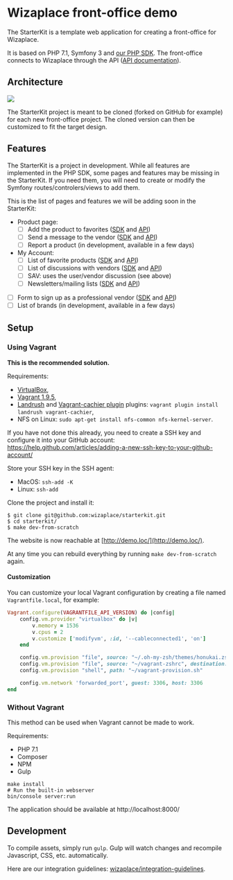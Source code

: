 # Wizaplace front-office demo

The StarterKit is a template web application for creating a front-office for Wizaplace.

It is based on PHP 7.1, Symfony 3 and [our PHP SDK](https://github.com/wizaplace/wizaplace-php-sdk). The front-office connects to Wizaplace through the API ([API documentation](https://sandbox.wizaplace.com/api/v1/doc/)).

## Architecture

![](http://i.imgur.com/uWzynHK.png)

The StarterKit project is meant to be cloned (forked on GitHub for example) for each new front-office project. The cloned version can then be customized to fit the target design.

## Features

The StarterKit is a project in development. While all features are implemented in the PHP SDK, some pages and features may be missing in the StarterKit. If you need them, you will need to create or modify the Symfony routes/controlers/views to add them.

This is the list of pages and features we will be adding soon in the StarterKit:

- Product page:
    - [ ] Add the product to favorites ([SDK](https://github.com/wizaplace/wizaplace-php-sdk/blob/master/src/Favorite/FavoriteService.php#L62-L67) and [API](https://sandbox.wizaplace.com/api/v1/doc/#tag/Favorites%2Fpaths%2F~1user~1favorites~1declinations~1%7BdeclinationId%7D%2Fpost))
    - [ ] Send a message to the vendor ([SDK](https://github.com/wizaplace/wizaplace-php-sdk/blob/master/src/Discussion/DiscussionService.php#L16-L37) and [API](https://sandbox.wizaplace.com/api/v1/doc/#tag/Discussion%2Fpaths%2F~1discussions%2Fpost))
    - [ ] Report a product (in development, available in a few days)
- My Account:
    - [ ] List of favorite products ([SDK](https://github.com/wizaplace/wizaplace-php-sdk/blob/master/src/Favorite/FavoriteService.php#L22-L29) and [API](https://sandbox.wizaplace.com/api/v1/doc/#tag/Favorites%2Fpaths%2F~1user~1favorites~1declinations%2Fget))
    - [ ] List of discussions with vendors ([SDK](https://github.com/wizaplace/wizaplace-php-sdk/blob/master/src/Discussion/DiscussionService.php#L16-L37) and [API](https://sandbox.wizaplace.com/api/v1/doc/#tag/Discussion%2Fpaths%2F~1discussions%2Fget))
    - [ ] SAV: uses the user/vendor discussion (see above)
    - [ ] Newsletters/mailing lists ([SDK](https://github.com/wizaplace/wizaplace-php-sdk/blob/master/src/MailingList/MailingListService.php#L39) and [API](https://sandbox.wizaplace.com/api/v1/doc/#tag/MailingLists))
- [ ] Form to sign up as a professional vendor ([SDK](https://github.com/wizaplace/wizaplace-php-sdk/blob/master/src/Company/CompanyService.php#L16-L19) and [API](https://sandbox.wizaplace.com/api/v1/doc/#tag/Companies%2Fpaths%2F~1companies%2Fpost))
- [ ] List of brands (in development, available in a few days)

## Setup

### Using Vagrant

**This is the recommended solution.**

Requirements:

- [VirtualBox](https://www.virtualbox.org/wiki/Downloads),
- [Vagrant 1.9.5](https://releases.hashicorp.com/vagrant/1.9.5/),
- [Landrush](https://github.com/vagrant-landrush/landrush) and [Vagrant-cachier plugin](https://github.com/fgrehm/vagrant-cachier) plugins: `vagrant plugin install landrush vagrant-cachier`,
- NFS on Linux: `sudo apt-get install nfs-common nfs-kernel-server`.

If you have not done this already, you need to create a SSH key and configure it into your GitHub account: https://help.github.com/articles/adding-a-new-ssh-key-to-your-github-account/

Store your SSH key in the SSH agent:

- MacOS: `ssh-add -K`
- Linux: `ssh-add`

Clone the project and install it:

```
$ git clone git@github.com:wizaplace/starterkit.git
$ cd starterkit/
$ make dev-from-scratch
```

The website is now reachable at [http://demo.loc/](http://demo.loc/).

At any time you can rebuild everything by running `make dev-from-scratch` again.

#### Customization

You can customize your local Vagrant configuration by creating a file named `Vagrantfile.local`, for example:

```ruby
Vagrant.configure(VAGRANTFILE_API_VERSION) do |config|
    config.vm.provider "virtualbox" do |v|
        v.memory = 1536
        v.cpus = 2
        v.customize ['modifyvm', :id, '--cableconnected1', 'on']
    end

    config.vm.provision "file", source: "~/.oh-my-zsh/themes/honukai.zsh-theme", destination: "/home/vagrant/.oh-my-zsh/themes/honukai.zsh-theme"
    config.vm.provision "file", source: "~/vagrant-zshrc", destination: "/home/vagrant/.zshrc"
    config.vm.provision "shell", path: "~/vagrant-provision.sh"

    config.vm.network 'forwarded_port', guest: 3306, host: 3306
end
```

### Without Vagrant

This method can be used when Vagrant cannot be made to work.

Requirements:

- PHP 7.1
- Composer
- NPM
- Gulp

```
make install
# Run the built-in webserver
bin/console server:run
```

The application should be available at http://localhost:8000/

## Development

To compile assets, simply run `gulp`. Gulp will watch changes and recompile Javascript, CSS, etc. automatically.

Here are our integration guidelines: [wizaplace/integration-guidelines](https://github.com/wizaplace/integration-guidelines).
